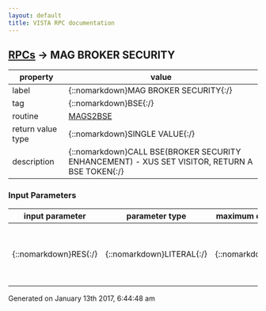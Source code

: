 ```yaml
---
layout: default
title: VISTA RPC documentation
---
```




## [RPCs](TableOfContent.md) &#8594; MAG BROKER SECURITY 

 property | value 
--- | --- 
 label | {::nomarkdown}MAG BROKER SECURITY{:/}
 tag | {::nomarkdown}BSE{:/}
 routine | [MAGS2BSE](http://code.osehra.org/dox/Routine_MAGS2BSE_source.html)
 return value type | {::nomarkdown}SINGLE VALUE{:/}
 description | {::nomarkdown}CALL BSE(BROKER SECURITY ENHANCEMENT) - XUS SET VISITOR, RETURN A BSE TOKEN{:/}

### Input Parameters

| input parameter | parameter type | maximum data length | required | description | 
| --- | --- | --- | --- | --- | 
| {::nomarkdown}RES{:/} | {::nomarkdown}LITERAL{:/} | {::nomarkdown}256{:/} | {::nomarkdown}true{:/} | {::nomarkdown}CALL TO GET A BSE TOKEN FOR AUTHENTICATING REMOTE VISTA USER{:/} | 




 Generated on January 13th 2017, 6:44:48 am